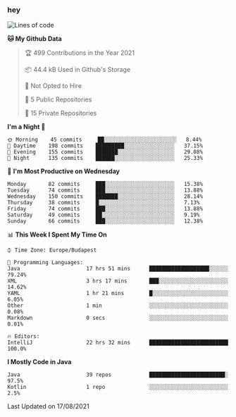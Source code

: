 ### hey

<!--START_SECTION:waka-->
![Lines of code](https://img.shields.io/badge/From%20Hello%20World%20I%27ve%20Written-76273%20lines%20of%20code-blue)

**🐱 My Github Data** 

> 🏆 499 Contributions in the Year 2021
 > 
> 📦 44.4 kB Used in Github's Storage 
 > 
> 🚫 Not Opted to Hire
 > 
> 📜 5 Public Repositories 
 > 
> 🔑 15 Private Repositories  
 > 
**I'm a Night 🦉** 

```text
🌞 Morning    45 commits     ██░░░░░░░░░░░░░░░░░░░░░░░   8.44% 
🌆 Daytime    198 commits    █████████░░░░░░░░░░░░░░░░   37.15% 
🌃 Evening    155 commits    ███████░░░░░░░░░░░░░░░░░░   29.08% 
🌙 Night      135 commits    ██████░░░░░░░░░░░░░░░░░░░   25.33%

```
📅 **I'm Most Productive on Wednesday** 

```text
Monday       82 commits     ███░░░░░░░░░░░░░░░░░░░░░░   15.38% 
Tuesday      74 commits     ███░░░░░░░░░░░░░░░░░░░░░░   13.88% 
Wednesday    150 commits    ███████░░░░░░░░░░░░░░░░░░   28.14% 
Thursday     38 commits     █░░░░░░░░░░░░░░░░░░░░░░░░   7.13% 
Friday       74 commits     ███░░░░░░░░░░░░░░░░░░░░░░   13.88% 
Saturday     49 commits     ██░░░░░░░░░░░░░░░░░░░░░░░   9.19% 
Sunday       66 commits     ███░░░░░░░░░░░░░░░░░░░░░░   12.38%

```


📊 **This Week I Spent My Time On** 

```text
⌚︎ Time Zone: Europe/Budapest

💬 Programming Languages: 
Java                     17 hrs 51 mins      ███████████████████░░░░░░   79.24% 
XML                      3 hrs 17 mins       ███░░░░░░░░░░░░░░░░░░░░░░   14.62% 
YAML                     1 hr 21 mins        █░░░░░░░░░░░░░░░░░░░░░░░░   6.05% 
Other                    1 min               ░░░░░░░░░░░░░░░░░░░░░░░░░   0.08% 
Markdown                 0 secs              ░░░░░░░░░░░░░░░░░░░░░░░░░   0.01%

🔥 Editors: 
IntelliJ                 22 hrs 32 mins      █████████████████████████   100.0%

```

**I Mostly Code in Java** 

```text
Java                     39 repos            ████████████████████████░   97.5% 
Kotlin                   1 repo              ░░░░░░░░░░░░░░░░░░░░░░░░░   2.5%

```



 Last Updated on 17/08/2021
<!--END_SECTION:waka-->
